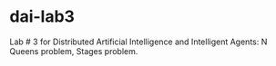 # dai-lab3
Lab # 3 for Distributed Artificial Intelligence and Intelligent Agents: N Queens problem, Stages problem.
